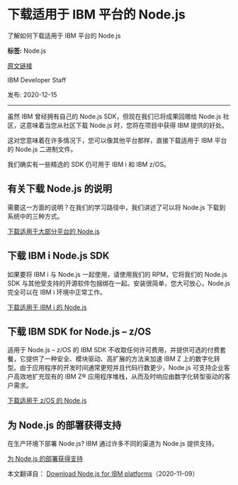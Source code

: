 # 下载适用于 IBM 平台的 Node.js
了解如何下载适用于 IBM 平台的 Node.js

**标签:** Node.js

[原文链接](https://developer.ibm.com/zh/articles/download-nodejs-for-ibm-platforms/)

IBM Developer Staff

发布: 2020-12-15

* * *

虽然 IBM 曾经拥有自己的 Node.js SDK，但现在我们已将成果回赠给 Node.js 社区，这意味着当您从社区下载 Node.js 时，您将在项目中获得 IBM 提供的好处。

这对您意味着在许多情况下，您可以像其他平台那样，直接下载适用于 IBM 平台的 Node.js 二进制文件。

我们确实有一些精选的 SDK 仍可用于 IBM i 和 IBM z/OS。

## 有关下载 Node.js 的说明

需要这一方面的说明？在我们的学习路径中，我们讲述了可以将 Node.js 下载到系统中的三种方式。

[下载适用于大部分平台的 Node.js](https://developer.ibm.com/zh/tutorials/learn-nodejs-installing-node-nvm-and-vscode/)

## 下载 IBM i Node.js SDK

如果要将 IBM i 与 Node.js 一起使用，请使用我们的 RPM，它将我们的 Node.js SDK 与其他受支持的开源软件包捆绑在一起。安装很简单，您大可放心，Node.js 完全可以在 IBM i 环境中正常工作。

[下载适用于 IBM i 的 Node.js](https://bitbucket.org/ibmi/opensource/src/master/docs/yum/#markdown-header-installing-nodejs)

## 下载 IBM SDK for Node.js – z/OS

适用于 Node.js – z/OS 的 IBM SDK 不收取任何许可费用，并提供可选的付费套餐，它提供了一种安全、模块驱动、高扩展的方法来加速 IBM Z 上的数字化转型。由于应用程序的开发时间通常更短并且代码行数更少，Node.js 可支持企业客户高效地扩充现有的 IBM Z® 应用程序堆栈，从而及时响应由数字化转型驱动的客户需求。

[下载适用于 z/OS 的 Node.js](https://www.ibm.com/products/sdk-nodejs-compiler-zos
)

## 为 Node.js 的部署获得支持

在生产环境下部署 Node.js? IBM 通过许多不同的渠道为 Node.js 提供支持。

[为 Node.js 的部署获得支持](https://developer.ibm.com/articles/support-offering-for-nodejs)

本文翻译自： [Download Node.js for IBM platforms](https://developer.ibm.com/articles/download-nodejs-for-ibm-platforms/)（2020-11-09）